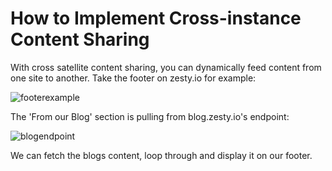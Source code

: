 # How to Implement Cross-instance Content Sharing

With cross satellite content sharing, you can dynamically feed content from one site to another. Take the footer on zesty.io for example:

![footerexample](https://wyp1jm.media.zestyio.com/screen-shot-2016-07-01-at-12-52-58-pm.png)

The 'From our Blog' section is pulling from blog.zesty.io's endpoint:

![blogendpoint](https://wyp1jm.media.zestyio.com/screen-shot-2016-07-01-at-2-22-04-pm.png)

We can fetch the blogs content, loop through and display it on our footer.



